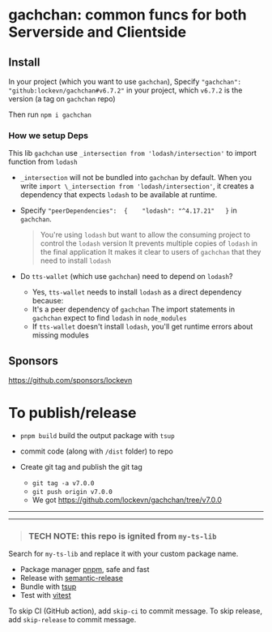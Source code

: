 # gachchan: common funcs for both Serverside and Clientside

## Install

In your project (which you want to use `gachchan`), Specify `"gachchan": "github:lockevn/gachchan#v6.7.2"` in your project, which `v6.7.2` is the version (a tag on `gachchan` repo)

Then run `npm i gachchan`

### How we setup Deps

This lib `gachchan` use `_intersection from 'lodash/intersection'` to import function from `lodash`

- `_intersection` will not be bundled into `gachchan` by default. When you write `import \_intersection from 'lodash/intersection'`, it creates a dependency that expects `lodash` to be available at runtime.

- Specify `"peerDependencies":  {    "lodash": "^4.17.21"   }`​ in `gachchan`.

  > You're using `lodash` but want to allow the consuming project to control the `lodash` version
  > It prevents multiple copies of `lodash` in the final application
  > It makes it clear to users of `gachchan` that they need to install `lodash`

- Do `tts-wallet` (which use `gachchan`) need to depend on `lodash`?

  - Yes, `tts-wallet` needs to install `lodash` as a direct dependency because:
  - It's a peer dependency of `gachchan`
    The import statements in `gachchan` expect to find `lodash` in `node_modules`
  - If `tts-wallet` doesn't install `lodash`, you'll get runtime errors about missing modules

## Sponsors

https://github.com/sponsors/lockevn

# To publish/release

- `pnpm build` build the output package with `tsup`
- commit code (along with `/dist` folder) to repo
- Create git tag and publish the git tag

  - `git tag -a v7.0.0`
  - `git push origin v7.0.0`
  - We got https://github.com/lockevn/gachchan/tree/v7.0.0

<!-- [![npm version](https://badgen.net/npm/v/gachchan)](https://npm.im/gachchan) [![npm downloads](https://badgen.net/npm/dm/gachchan)](https://npm.im/gachchan) -->

---

---

> ### TECH NOTE: this repo is ignited from `my-ts-lib`

Search for `my-ts-lib` and replace it with your custom package name.

- Package manager [pnpm](https://pnpm.js.org/), safe and fast
- Release with [semantic-release](https://npm.im/semantic-release)
- Bundle with [tsup](https://github.com/egoist/tsup)
- Test with [vitest](https://vitest.dev)

To skip CI (GitHub action), add `skip-ci` to commit message. To skip release, add `skip-release` to commit message.
